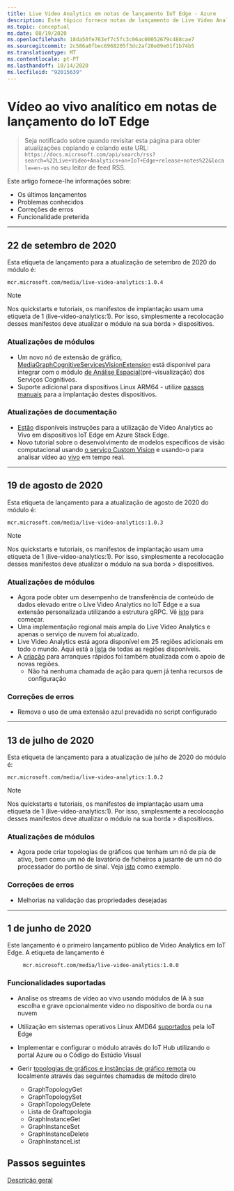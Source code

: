 ```yaml
---
title: Live Video Analytics em notas de lançamento IoT Edge - Azure
description: Este tópico fornece notas de lançamento de Live Video Analytics sobre lançamentos, melhorias, correções de bugs e problemas conhecidos.
ms.topic: conceptual
ms.date: 08/19/2020
ms.openlocfilehash: 18da50fe763ef7c5fc3c06ac00052679c488cae7
ms.sourcegitcommit: 2c586a0fbec6968205f3dc2af20e89e01f1b74b5
ms.translationtype: MT
ms.contentlocale: pt-PT
ms.lasthandoff: 10/14/2020
ms.locfileid: "92015639"
---
```

# <a name="live-video-analytics-on-iot-edge-release-notes"></a>Vídeo ao vivo analítico em notas de lançamento do IoT Edge

>Seja notificado sobre quando revisitar esta página para obter atualizações copiando e colando este URL: `https://docs.microsoft.com/api/search/rss?search=%22Live+Video+Analytics+on+IoT+Edge+release+notes%22&locale=en-us` no seu leitor de feed RSS.

Este artigo fornece-lhe informações sobre:

* Os últimos lançamentos
* Problemas conhecidos
* Correções de erros
* Funcionalidade preterida

<hr width=100%>

## <a name="september-22-2020"></a>22 de setembro de 2020

Esta etiqueta de lançamento para a atualização de setembro de 2020 do módulo é:

```
mcr.microsoft.com/media/live-video-analytics:1.0.4
```

> [!NOTE]
> Nos quickstarts e tutoriais, os manifestos de implantação usam uma etiqueta de 1 (live-video-analytics:1). Por isso, simplesmente a recolocação desses manifestos deve atualizar o módulo na sua borda > dispositivos.

### <a name="module-updates"></a>Atualizações de módulos

* Um novo nó de extensão de gráfico, [MediaGraphCognitiveServicesVisionExtension](spatial-analysis-tutorial.md) está disponível para integrar com o módulo [de Análise Espacial](/legal/cognitive-services/computer-vision/intro-to-spatial-analysis-public-preview)(pré-visualização) dos Serviços Cognitivos.
* Suporte adicional para dispositivos Linux ARM64 - utilize [passos manuais](deploy-iot-edge-device.md) para a implantação destes dispositivos.

### <a name="documentation-updates"></a>Atualizações de documentação

* [Estão](deploy-azure-stack-edge-how-to.md) disponíveis instruções para a utilização de Vídeo Analytics ao Vivo em dispositivos IoT Edge em Azure Stack Edge.
* Novo tutorial sobre o desenvolvimento de modelos específicos de visão computacional usando [o serviço Custom Vision](https://azure.microsoft.com/services/cognitive-services/custom-vision-service/) e usando-o para analisar vídeo ao [vivo](custom-vision-tutorial.md) em tempo real.

<hr width=100%>

## <a name="august-19-2020"></a>19 de agosto de 2020

Esta etiqueta de lançamento para a atualização de agosto de 2020 do módulo é:

```
mcr.microsoft.com/media/live-video-analytics:1.0.3
```

> [!NOTE]
> Nos quickstarts e tutoriais, os manifestos de implantação usam uma etiqueta de 1 (live-video-analytics:1). Por isso, simplesmente a recolocação desses manifestos deve atualizar o módulo na sua borda > dispositivos.

### <a name="module-updates"></a>Atualizações de módulos

* Agora pode obter um desempenho de transferência de conteúdo de dados elevado entre o Live Video Analytics no IoT Edge e a sua extensão personalizada utilizando a estrutura gRPC. Vê [isto](analyze-live-video-use-your-grpc-model-quickstart.md) para começar.
* Uma implementação regional mais ampla do Live Video Analytics e apenas o serviço de nuvem foi atualizado.  
* Live Video Analytics está agora disponível em 25 regiões adicionais em todo o mundo. Aqui está a [lista](https://azure.microsoft.com/global-infrastructure/services/?products=media-services) de todas as regiões disponíveis.  
* A [criação](https://aka.ms/lva-edge/setup-resources-for-samples) para arranques rápidos foi também atualizada com o apoio de novas regiões.
    * Não há nenhuma chamada de ação para quem já tenha recursos de configuração

### <a name="bug-fixes"></a>Correções de erros 

* Remova o uso de uma extensão azul prevadida no script configurado

<hr width=100%>

## <a name="july-13-2020"></a>13 de julho de 2020

Esta etiqueta de lançamento para a atualização de julho de 2020 do módulo é:

```
mcr.microsoft.com/media/live-video-analytics:1.0.2
```

> [!NOTE]
> Nos quickstarts e tutoriais, os manifestos de implantação usam uma etiqueta de 1 (live-video-analytics:1). Por isso, simplesmente a recolocação desses manifestos deve atualizar o módulo na sua borda > dispositivos.

### <a name="module-updates"></a>Atualizações de módulos

* Agora pode criar topologias de gráficos que tenham um nó de pia de ativo, bem como um nó de lavatório de ficheiros a jusante de um nó do processador do portão de sinal. Veja [isto](https://github.com/Azure/live-video-analytics/tree/master/MediaGraph/topologies/evr-motion-assets-files) como exemplo.

### <a name="bug-fixes"></a>Correções de erros

* Melhorias na validação das propriedades desejadas

<hr width=100%>

## <a name="june-1-2020"></a>1 de junho de 2020

Este lançamento é o primeiro lançamento público de Video Analytics em IoT Edge. A etiqueta de lançamento é

```
     mcr.microsoft.com/media/live-video-analytics:1.0.0
```

### <a name="supported-functionalities"></a>Funcionalidades suportadas

* Analise os streams de vídeo ao vivo usando módulos de IA à sua escolha e grave opcionalmente vídeo no dispositivo de borda ou na nuvem
* Utilização em sistemas operativos Linux AMD64 [suportados](../../iot-edge/support.md) pela IoT Edge
* Implementar e configurar o módulo através do IoT Hub utilizando o portal Azure ou o Código do Estúdio Visual
* Gerir [topologias de gráficos e instâncias de gráfico remota](media-graph-concept.md#media-graph-topologies-and-instances) ou localmente através das seguintes chamadas de método direto

    *   GraphTopologyGet
    *   GraphTopologySet
    *   GraphTopologyDelete
    *   Lista de Graftopologia
    *   GraphInstanceGet
    *   GraphInstanceSet
    *   GraphInstanceDelete
    *   GraphInstanceList

## <a name="next-steps"></a>Passos seguintes

[Descrição geral](overview.md)